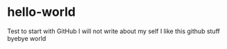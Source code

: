 # hello-world
Test to start with GitHub
I will not write about my self
I like this github stuff
byebye world

